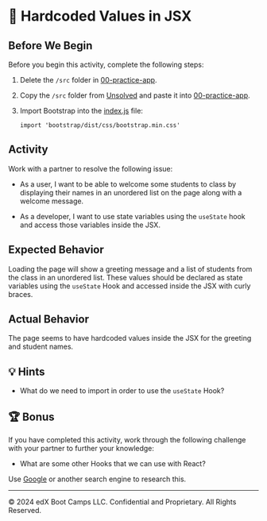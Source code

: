 # 🐛 Hardcoded Values in JSX

## Before We Begin

Before you begin this activity, complete the following steps:

1. Delete the `/src` folder in [00-practice-app](../Day-1/00-practice-app/).

2. Copy the `/src` folder from [Unsolved](./Unsolved/src/) and paste it into [00-practice-app](../Day-1/00-practice-app/).

3. Import Bootstrap into the [index.js](Unsolved/src/index.js) file:

     `import 'bootstrap/dist/css/bootstrap.min.css'`

## Activity

Work with a partner to resolve the following issue:

* As a user, I want to be able to welcome some students to class by displaying their names in an unordered list on the page along with a welcome message.

* As a developer, I want to use state variables using the `useState` hook and access those variables inside the JSX.

## Expected Behavior

Loading the page will show a greeting message and a list of students from the class in an unordered list. These values should be declared as state variables using the `useState` Hook and accessed inside the JSX with curly braces.

## Actual Behavior

The page seems to have hardcoded values inside the JSX for the greeting and student names.

## 💡 Hints

* What do we need to import in order to use the `useState` Hook?

## 🏆 Bonus

If you have completed this activity, work through the following challenge with your partner to further your knowledge:

* What are some other Hooks that we can use with React?

Use [Google](https://www.google.com) or another search engine to research this.

---
© 2024 edX Boot Camps LLC. Confidential and Proprietary. All Rights Reserved.
